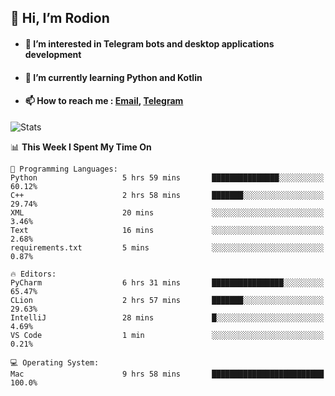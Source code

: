 ## 👋 Hi, I’m Rodion
- #### 👀 I’m interested in Telegram bots and desktop applications development
- #### 🌱 I’m currently learning Python and Kotlin
- #### 📫 How to reach me : [Email](mailto:me@lavn.ml), [Telegram](https://t.me/fast_geek)

![Stats](https://github-readme-stats.vercel.app/api?username=fast-geek&show_icons=true&theme=react&hide=issues&count_private=true&layout=compact)


<!--START_SECTION:waka-->
📊 **This Week I Spent My Time On** 

```text
💬 Programming Languages: 
Python                   5 hrs 59 mins       ███████████████░░░░░░░░░░   60.12% 
C++                      2 hrs 58 mins       ███████░░░░░░░░░░░░░░░░░░   29.74% 
XML                      20 mins             ░░░░░░░░░░░░░░░░░░░░░░░░░   3.46% 
Text                     16 mins             ░░░░░░░░░░░░░░░░░░░░░░░░░   2.68% 
requirements.txt         5 mins              ░░░░░░░░░░░░░░░░░░░░░░░░░   0.87%

🔥 Editors: 
PyCharm                  6 hrs 31 mins       ████████████████░░░░░░░░░   65.47% 
CLion                    2 hrs 57 mins       ███████░░░░░░░░░░░░░░░░░░   29.63% 
IntelliJ                 28 mins             █░░░░░░░░░░░░░░░░░░░░░░░░   4.69% 
VS Code                  1 min               ░░░░░░░░░░░░░░░░░░░░░░░░░   0.21%

💻 Operating System: 
Mac                      9 hrs 58 mins       █████████████████████████   100.0%

```


<!--END_SECTION:waka-->
